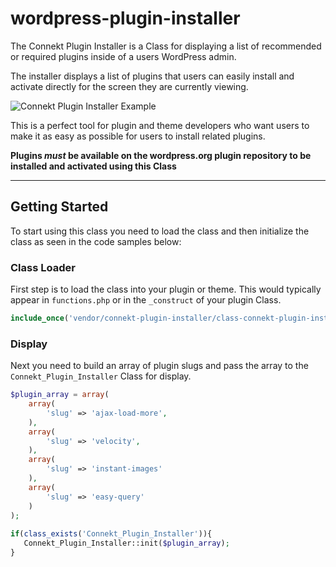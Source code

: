 # wordpress-plugin-installer

The Connekt Plugin Installer is a Class for displaying a list of recommended or required plugins inside of a users WordPress admin. 

The installer displays a list of plugins that users can easily install and activate directly for the screen they are currently viewing. 

![Connekt Plugin Installer Example](http://examples.connekthq.com/_gif/plugin-installer_2.gif)

This is a perfect tool for plugin and theme developers who want users to make it as easy as possible for users to install related plugins.

**Plugins _must_ be available on the wordpress.org plugin repository to be installed and activated using this Class**


***

## Getting Started

To start using this class you need to load the class and then initialize the class as seen in the code samples below:


### Class Loader
First step is to load the class into your plugin or theme. This would typically appear in `functions.php` or in the `_construct` of your plugin Class.

```php
include_once('vendor/connekt-plugin-installer/class-connekt-plugin-installer.php');
```


### Display
Next you need to build an array of plugin slugs and pass the array to the `Connekt_Plugin_Installer` Class for display.

```php
$plugin_array = array(   			
	array(
		'slug' => 'ajax-load-more',
	),
	array(
		'slug' => 'velocity',
	),
	array(
		'slug' => 'instant-images'
	),
	array(
		'slug' => 'easy-query'
	)
);	
   			
if(class_exists('Connekt_Plugin_Installer')){
   Connekt_Plugin_Installer::init($plugin_array);
}
```
